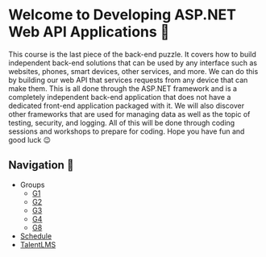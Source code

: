 # Welcome to Developing ASP.NET Web API Applications 🚀

This course is the last piece of the back-end puzzle. It covers how to build independent back-end solutions that can be used by any interface such as websites, phones, smart devices, other services, and more. We can do this by building our web API that services requests from any device that can make them. This is all done through the ASP.NET framework and is a completely independent back-end application that does not have a dedicated front-end application packaged with it. We will also discover other frameworks that are used for managing data as well as the topic of testing, security, and logging. All of this will be done through coding sessions and workshops to prepare for coding. Hope you have fun and good luck 😉

## Navigation 🧭

* Groups
  * [G1](/G1/)
  * [G2](/G2/)
  * [G3](/G3/)
  * [G4](/G4/)
  * [G8](/G8/)
* [Schedule](https://docs.google.com/spreadsheets/d/1z-u5QFkmRchkL0ltaNaBDwYWTj00g5xy/edit?usp=sharing&ouid=107731167943471336330&rtpof=true&sd=true)
* [TalentLMS](https://academyforprogramming-seavusedu.talentlms.com/index)
